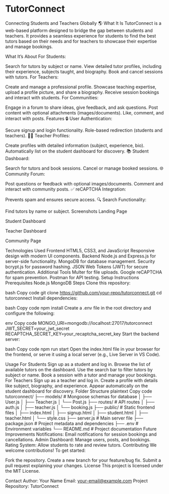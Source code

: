 # TutorConnect

Connecting Students and Teachers Globally 🌎
What It Is
TutorConnect is a web-based platform designed to bridge the gap between students and teachers. It provides a seamless experience for students to find the best tutors based on their needs and for teachers to showcase their expertise and manage bookings.

What It’s About
For Students:

Search for tutors by subject or name.
View detailed tutor profiles, including their experience, subjects taught, and biography.
Book and cancel sessions with tutors.
For Teachers:

Create and manage a professional profile.
Showcase teaching expertise, upload a profile picture, and share a biography.
Receive session bookings and interact with students.
For Communities:

Engage in a forum to share ideas, give feedback, and ask questions.
Post content with optional attachments (images/documents).
Like, comment, and interact with posts.
Features
🔒 User Authentication:

Secure signup and login functionality.
Role-based redirection (students and teachers).
👩‍🏫 Teacher Profiles:

Create profiles with detailed information (subject, experience, bio).
Automatically list on the student dashboard for discovery.
📚 Student Dashboard:

Search for tutors and book sessions.
Cancel or manage booked sessions.
🌐 Community Forum:

Post questions or feedback with optional images/documents.
Comment and interact with community posts.
✅ reCAPTCHA Integration:

Prevents spam and ensures secure access.
🔍 Search Functionality:

Find tutors by name or subject.
Screenshots
Landing Page

Student Dashboard

Teacher Dashboard

Community Page

Technologies Used
Frontend
HTML5, CSS3, and JavaScript
Responsive design with modern UI components.
Backend
Node.js and Express.js for server-side functionality.
MongoDB for database management.
Security
bcrypt.js for password hashing.
JSON Web Tokens (JWT) for secure authentication.
Additional Tools
Multer for file uploads.
Google reCAPTCHA for spam prevention.
Postman for API testing.
Setup Instructions
Prerequisites
Node.js
MongoDB
Steps
Clone this repository:

bash
Copy code
git clone https://github.com/your-repo/tutorconnect.git
cd tutorconnect
Install dependencies:

bash
Copy code
npm install
Create a .env file in the root directory and configure the following:

env
Copy code
MONGO_URI=mongodb://localhost:27017/tutorconnect
JWT_SECRET=your_jwt_secret
RECAPTCHA_SECRET_KEY=your_recaptcha_secret_key
Start the backend server:

bash
Copy code
npm run start
Open the index.html file in your browser for the frontend, or serve it using a local server (e.g., Live Server in VS Code).

Usage
For Students
Sign up as a student and log in.
Browse the list of available tutors on the dashboard.
Use the search bar to filter tutors by subject or name.
Book a session with a tutor and manage your bookings.
For Teachers
Sign up as a teacher and log in.
Create a profile with details like subject, biography, and experience.
Appear automatically on the student dashboard for discovery.
Folder Structure
plaintext
Copy code
tutorconnect/
├── models/                 # Mongoose schemas for database
│   ├── User.js
│   ├── Teacher.js
│   └── Post.js
├── routes/                 # API routes
│   ├── auth.js
│   ├── teacher.js
│   └── booking.js
├── public/                 # Static frontend files
│   ├── index.html
│   ├── signup.html
│   ├── student.html
│   ├── teacher.html
│   └── style.css
├── server.js               # Main server file
├── package.json            # Project metadata and dependencies
├── .env                    # Environment variables
└── README.md               # Project documentation
Future Improvements
Notifications:
Email notifications for session bookings and cancellations.
Admin Dashboard:
Manage users, posts, and bookings.
Rating System:
Allow students to rate and review tutors.
Contributing
We welcome contributions! To get started:

Fork the repository.
Create a new branch for your feature/bug fix.
Submit a pull request explaining your changes.
License
This project is licensed under the MIT License.

Contact
Author: Your Name
Email: your-email@example.com
Project Repository: TutorConnect
